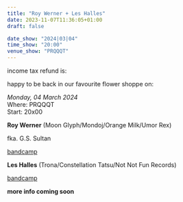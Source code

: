 ```yaml
---
title: "Roy Werner + Les Halles"
date: 2023-11-07T11:36:05+01:00
draft: false

date_show: "2024|03|04"
time_show: "20:00"
venue_show: "PRQQQT"
---
```


income tax refund is:

happy to be back in our favourite flower shoppe on:

_Monday, 04 March 2024_
\
Where: PRQQQT
\
Start: 20x00

**Roy Werner** (Moon Glyph/Mondoj/Orange Milk/Umor Rex)

fka. G.S. Sultan

[bandcamp](https://roywerner.bandcamp.com/album/imagine-my-surprise)

**Les Halles** (Trona/Constellation Tatsu/Not Not Fun Records)

[bandcamp](https://halles.bandcamp.com/album/eight-fantasies)

**more info coming soon**

<!-- ![Roy Werner + Les Halles](../../posters/2024-03-04.jpg) -->
